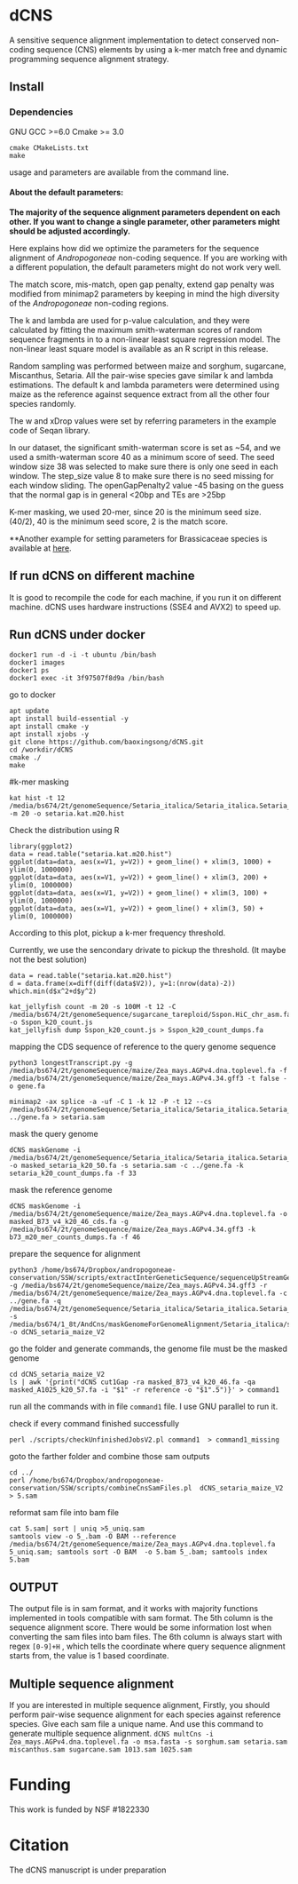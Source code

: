 # dCNS
A sensitive sequence alignment implementation to detect conserved non-coding sequence (CNS) elements by using a k-mer match free and dynamic programming sequence alignment strategy.



## Install
### Dependencies
GNU GCC >=6.0 
Cmake >= 3.0
```
cmake CMakeLists.txt
make
```
usage and parameters are available from the command line.

#### About the default parameters:

**The majority of the sequence alignment parameters dependent on each other. If you want to change a single parameter, other parameters might should be adjusted accordingly.**

Here explains how did we optimize the parameters for the sequence alignment of *Andropogoneae* non-coding sequence. If you are working with a different population, the default parameters might do not work very well.

The match score, mis-match, open gap penalty, extend gap penalty was modified from minimap2 parameters by keeping in mind the high diversity of the *Andropogoneae* non-coding regions.

The k and lambda are used for p-value calculation, and they were calculated by fitting the maximum smith-waterman scores of random sequence fragments in to a non-linear least square regression model. The non-linear least square model is available as an R script in this release.

Random sampling was performed between maize and sorghum, sugarcane, Miscanthus, Setaria. All the pair-wise species gave similar k and lambda estimations. The default k and lambda parameters were determined using maize as the reference against sequence extract from all the other four species randomly.

The w and xDrop values were set by referring parameters in the example code of Seqan library.

In our dataset, the significant smith-waterman score is set as ~54, and we used a smith-waterman score 40 as a minimum score of seed. The seed window size 38 was selected to make sure there is only one seed in each window. The step_size value 8 to make sure there is no seed missing for each window sliding. The openGapPenalty2 value -45 basing on the guess that the normal gap is in general <20bp and TEs are >25bp

K-mer masking, we used 20-mer, since 20 is the minimum seed size. (40/2), 40 is the minimum seed score, 2 is the match score.

**Another example for setting parameters for Brassicaceae species is available at [here](./docs/parameters.pdf).
## If run dCNS on different machine
It is good to recompile the code for each machine, if you run it on different machine. dCNS uses hardware instructions (SSE4 and AVX2) to speed up.

## Run dCNS under docker

```
docker1 run -d -i -t ubuntu /bin/bash
docker1 images
docker1 ps
docker1 exec -it 3f97507f8d9a /bin/bash
```

go to docker
```
apt update
apt install build-essential -y
apt install cmake -y
apt install xjobs -y
git clone https://github.com/baoxingsong/dCNS.git
cd /workdir/dCNS
cmake ./
make
```


#k-mer masking

```
kat hist -t 12 /media/bs674/2t/genomeSequence/Setaria_italica/Setaria_italica.Setaria_italica_v2.0.dna.toplevel.fa -m 20 -o setaria.kat.m20.hist
```

Check the distribution using R

```
library(ggplot2)
data = read.table("setaria.kat.m20.hist")
ggplot(data=data, aes(x=V1, y=V2)) + geom_line() + xlim(3, 1000) + ylim(0, 1000000)
ggplot(data=data, aes(x=V1, y=V2)) + geom_line() + xlim(3, 200) + ylim(0, 1000000)
ggplot(data=data, aes(x=V1, y=V2)) + geom_line() + xlim(3, 100) + ylim(0, 1000000)
ggplot(data=data, aes(x=V1, y=V2)) + geom_line() + xlim(3, 50) + ylim(0, 1000000)
```

According to this plot, pickup a k-mer frequency threshold.

Currently, we use the sencondary drivate to pickup the threshold. (It maybe not the best solution)
```
data = read.table("setaria.kat.m20.hist")
d = data.frame(x=diff(diff(data$V2)), y=1:(nrow(data)-2))
which.min(d$x^2+d$y^2)

kat_jellyfish count -m 20 -s 100M -t 12 -C /media/bs674/2t/genomeSequence/sugarcane_tareploid/Sspon.HiC_chr_asm.fasta -o Sspon_k20_count.js
kat_jellyfish dump Sspon_k20_count.js > Sspon_k20_count_dumps.fa
```

mapping the CDS sequence of reference to the query genome sequence
```
python3 longestTranscript.py -g /media/bs674/2t/genomeSequence/maize/Zea_mays.AGPv4.dna.toplevel.fa -f /media/bs674/2t/genomeSequence/maize/Zea_mays.AGPv4.34.gff3 -t false -o gene.fa

minimap2 -ax splice -a -uf -C 1 -k 12 -P -t 12 --cs /media/bs674/2t/genomeSequence/Setaria_italica/Setaria_italica.Setaria_italica_v2.0.dna.toplevel.fa ../gene.fa > setaria.sam
```

mask the query genome
```
dCNS maskGenome -i /media/bs674/2t/genomeSequence/Setaria_italica/Setaria_italica.Setaria_italica_v2.0.dna.toplevel.fa -o masked_setaria_k20_50.fa -s setaria.sam -c ../gene.fa -k setaria_k20_count_dumps.fa -f 33
```

mask the reference genome
```
dCNS maskGenome -i /media/bs674/2t/genomeSequence/maize/Zea_mays.AGPv4.dna.toplevel.fa -o masked_B73_v4_k20_46_cds.fa -g /media/bs674/2t/genomeSequence/maize/Zea_mays.AGPv4.34.gff3 -k b73_m20_mer_counts_dumps.fa -f 46
```

prepare the sequence for alignment
```
python3 /home/bs674/Dropbox/andropogoneae-conservation/SSW/scripts/extractInterGeneticSequence/sequenceUpStreamGeneAndDownStreamV2.py -g /media/bs674/2t/genomeSequence/maize/Zea_mays.AGPv4.34.gff3 -r /media/bs674/2t/genomeSequence/maize/Zea_mays.AGPv4.dna.toplevel.fa -c ../gene.fa -q /media/bs674/2t/genomeSequence/Setaria_italica/Setaria_italica.Setaria_italica_v2.0.dna.toplevel.fa -s /media/bs674/1_8t/AndCns/maskGenomeForGenomeAlignment/Setaria_italica/setaria.sam -o dCNS_setaria_maize_V2
```



go the folder and generate commands, the genome file must be the masked genome

```
cd dCNS_setaria_maize_V2
ls | awk '{print("dCNS cut1Gap -ra masked_B73_v4_k20_46.fa -qa masked_A1025_k20_57.fa -i "$1" -r reference -o "$1".5")}' > command1
```

run all the commands with in file `command1` file. I use GNU parallel to run it.

check if every command finished successfully
```
perl ./scripts/checkUnfinishedJobsV2.pl command1  > command1_missing
```

goto the farther folder and combine those sam outputs
```
cd ../
perl /home/bs674/Dropbox/andropogoneae-conservation/SSW/scripts/combineCnsSamFiles.pl  dCNS_setaria_maize_V2 > 5.sam
```

reformat sam file into bam file
```
cat 5.sam| sort | uniq >5_uniq.sam
samtools view -o 5_.bam -O BAM --reference /media/bs674/2t/genomeSequence/maize/Zea_mays.AGPv4.dna.toplevel.fa  5_uniq.sam; samtools sort -O BAM  -o 5.bam 5_.bam; samtools index 5.bam
```

## OUTPUT
The output file is in sam format, and it works with majority functions implemented in tools compatible with sam format.
The 5th column is the sequence alignment score. There would be some information lost when converting the sam files into bam files.
The 6th column is always start with regex `[0-9]+H` , which tells the coordinate where query sequence alignment starts from, the value is 1 based coordinate.

## Multiple sequence alignment
If you are interested in multiple sequence alignment, Firstly, you should perform pair-wise sequence alignment for each species against reference species.
Give each sam file a unique name. And use this command to generate multiple sequence alignment.
`dCNS multCns -i Zea_mays.AGPv4.dna.toplevel.fa -o msa.fasta -s sorghum.sam setaria.sam miscanthus.sam sugarcane.sam 1013.sam 1025.sam`

# Funding
This work is funded by NSF #1822330

# Citation
The dCNS manuscript is under preparation
